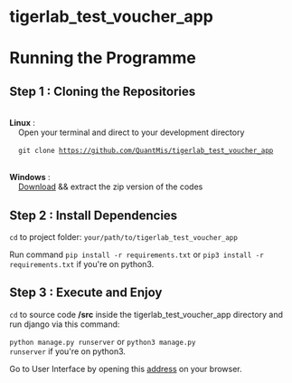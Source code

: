 # tigerlab_test_voucher_app

<h1>Running the Programme</h1>

<h2>Step 1 : Cloning the Repositories</h2> </br>
<b>Linux</b> : </br>
&nbsp;&nbsp;&nbsp;&nbsp;Open your terminal and direct to your development directory

&nbsp;&nbsp;&nbsp;&nbsp;<code>git clone https://github.com/QuantMis/tigerlab_test_voucher_app </code></br>


<b>Windows</b> :</br>
&nbsp;&nbsp;&nbsp;&nbsp;[Download](https://github.com/QuantMis/tigerlab_test_voucher_app/archive/master.zip) && extract the zip version of the codes </br>

<h2>Step 2 : Install Dependencies</h2>
<code>cd</code> to project folder: <code>your/path/to/tigerlab_test_voucher_app</code></br>


Run command <code>pip install -r requirements.txt</code> or <code>pip3 install -r requirements.txt</code> if you're on python3. </br>

<h2>Step 3 : Execute and Enjoy</h2>
<code>cd</code> to source code <b>/src</b> inside the tigerlab_test_voucher_app directory and run django via this command: </br> 

<code>python manage.py runserver</code> or <code>python3 manage.py runserver</code> if you're on python3. </br>

Go to User Interface by opening this [address](http://127.0.0.1:8000/) on your browser. 
